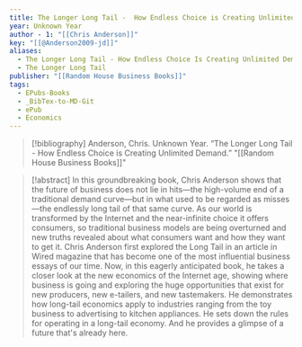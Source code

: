 ```yaml
---
title: The Longer Long Tail -  How Endless Choice is Creating Unlimited Demand
year: Unknown Year
author - 1: "[[Chris Anderson]]"
key: "[[@Anderson2009-jd]]"
aliases:
  - The Longer Long Tail - How Endless Choice Is Creating Unlimited Demand
  - The Longer Long Tail
publisher: "[[Random House Business Books]]"
tags:
  - EPubs-Books
  - _BibTex-to-MD-Git
  - ePub
  - Economics
---
```


> [!bibliography]
> Anderson, Chris. Unknown Year. “The Longer Long Tail -  How Endless Choice is Creating Unlimited Demand.” "[[Random House Business Books]]"

> [!abstract]
> In this groundbreaking book, Chris Anderson shows that the future of business does not lie in hits—the high-volume end of a traditional demand curve—but in what used to be regarded as misses—the endlessly long tail of that same curve. As our world is transformed by the Internet and the near-infinite choice it offers consumers, so traditional business models are being overturned and new truths revealed about what consumers want and how they want to get it. Chris Anderson first explored the Long Tail in an article in Wired magazine that has become one of the most influential business essays of our time. Now, in this eagerly anticipated book, he takes a closer look at the new economics of the Internet age, showing where business is going and exploring the huge opportunities that exist for new producers, new e-tailers, and new tastemakers. He demonstrates how long-tail economics apply to industries ranging from the toy business to advertising to kitchen appliances. He sets down the rules for operating in a long-tail economy. And he provides a glimpse of a future that's already here.